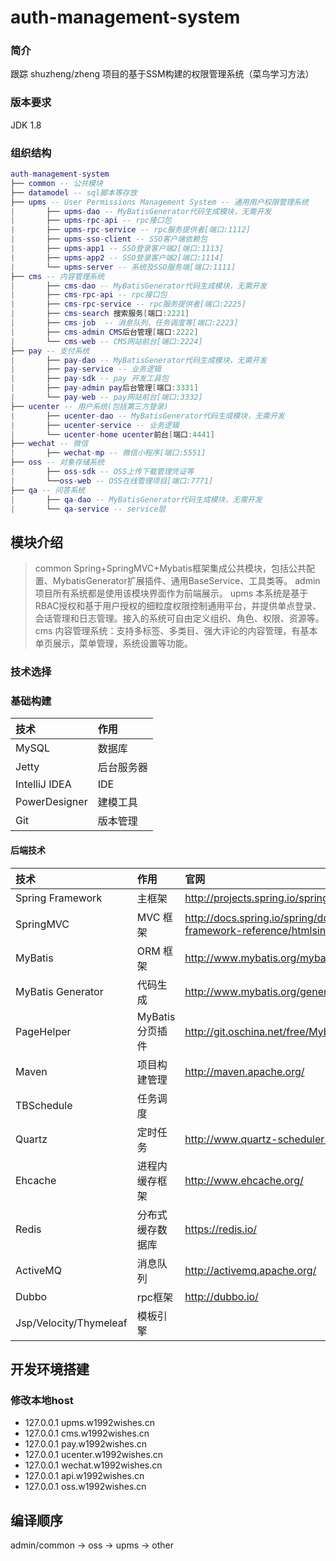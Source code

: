 # auth-management-system
### 简介
跟踪 shuzheng/zheng 项目的基于SSM构建的权限管理系统（菜鸟学习方法）
### 版本要求
JDK 1.8
### 组织结构
```lua
auth-management-system
├── common -- 公共模块
├── datamodel -- sql脚本等存放
├── upms -- User Permissions Management System -- 通用用户权限管理系统
|       ├── upms-dao -- MyBatisGenerator代码生成模块，无需开发
|       ├── upms-rpc-api -- rpc接口包
|       ├── upms-rpc-service -- rpc服务提供者[端口:1112]
|       ├── upms-sso-client -- SSO客户端依赖包
|       ├── upms-app1 -- SSO登录客户端2[端口:1113]
|       ├── upms-app2 -- SSO登录客户端2[端口:1114]
|       └── upms-server -- 系统及SSO服务端[端口:1111]
├── cms -- 内容管理系统
|       ├── cms-dao -- MyBatisGenerator代码生成模块，无需开发
|       ├── cms-rpc-api -- rpc接口包
|       ├── cms-rpc-service -- rpc服务提供者[端口:2225]
|       ├── cms-search 搜索服务[端口:2221]
|       ├── cms-job  -- 消息队列、任务调度等[端口:2223]
|       ├── cms-admin CMS后台管理[端口:2222]
|       └── cms-web -- CMS网站前台[端口:2224]
├── pay -- 支付系统
|       ├── pay-dao -- MyBatisGenerator代码生成模块，无需开发
|       ├── pay-service -- 业务逻辑
|       ├── pay-sdk -- pay 开发工具包
|       ├── pay-admin pay后台管理[端口:3331]
|       └── pay-web -- pay网站前台[端口:3332]
├── ucenter -- 用户系统(包括第三方登录)
|       ├── ucenter-dao -- MyBatisGenerator代码生成模块，无需开发
|       ├── ucenter-service -- 业务逻辑
|       └── ucenter-home ucenter前台[端口:4441]
├── wechat -- 微信
|       ├── wechat-mp -- 微信小程序[端口:5551]
├── oss -- 对象存储系统
|       ├── oss-sdk -- OSS上传下载管理凭证等
|       └──oss-web -- OSS在线管理项目[端口:7771]
├── qa -- 问答系统
|       ├── qa-dao -- MyBatisGenerator代码生成模块，无需开发
|       └── qa-service -- service层
```

## 模块介绍
>common 
Spring+SpringMVC+Mybatis框架集成公共模块，包括公共配置、MybatisGenerator扩展插件、通用BaseService、工具类等。
>admin
项目所有系统都是使用该模块界面作为前端展示。
>upms
本系统是基于RBAC授权和基于用户授权的细粒度权限控制通用平台，并提供单点登录、会话管理和日志管理。接入的系统可自由定义组织、角色、权限、资源等。
>cms
内容管理系统：支持多标签、多类目、强大评论的内容管理，有基本单页展示，菜单管理，系统设置等功能。

### 技术选择
### 基础构建
| 技术 | 作用 |
| :------- | :------- |
| MySQL    | 数据库    | 
| Jetty    | 后台服务器 |
| IntelliJ IDEA | IDE |
| PowerDesigner | 建模工具 |
| Git      | 版本管理 |
#### 后端技术
| 技术 | 作用 | 官网 |
| :------- | :------- | :------|
| Spring Framework | 主框架           | http://projects.spring.io/spring-framework/ |
| SpringMVC        | MVC 框架         | 	http://docs.spring.io/spring/docs/current/spring-framework-reference/htmlsingle/#mvc |
| MyBatis          | ORM 框架         | http://www.mybatis.org/mybatis-3/zh/index.html |
| MyBatis Generator| 代码生成         | 	http://www.mybatis.org/generator/index.html |
| PageHelper       | MyBatis分页插件  | http://git.oschina.net/free/Mybatis_PageHelper |
| Maven	           | 项目构建管理	  | http://maven.apache.org/ |
| TBSchedule       | 任务调度         |
| Quartz           | 定时任务         | http://www.quartz-scheduler.org/|
| Ehcache          | 进程内缓存框架    | http://www.ehcache.org/ |
| Redis            | 分布式缓存数据库  | https://redis.io/ |
| ActiveMQ         | 消息队列         | http://activemq.apache.org/ |
| Dubbo            | rpc框架          | http://dubbo.io/ |
| Jsp/Velocity/Thymeleaf | 模板引擎   | 
## 开发环境搭建
### 修改本地host
* 127.0.0.1 upms.w1992wishes.cn
* 127.0.0.1 cms.w1992wishes.cn
* 127.0.0.1 pay.w1992wishes.cn
* 127.0.0.1 ucenter.w1992wishes.cn
* 127.0.0.1 wechat.w1992wishes.cn
* 127.0.0.1 api.w1992wishes.cn
* 127.0.0.1 oss.w1992wishes.cn

## 编译顺序
admin/common -> oss -> upms -> other